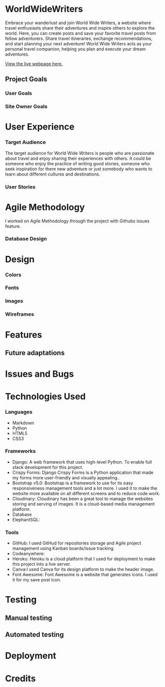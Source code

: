# WorldWideWriters

Embrace your wanderlust and join World Wide Writers, a website where travel enthusiasts share their adventures and inspire others to explore the world. Here, you can create posts and save your favorite travel posts from fellow adventurers. Share travel itineraries, exchange recommendations, and start planning your next adventure! World Wide Writers acts as your personal travel companion, helping you plan and execute your dream adventures.

[View the live webpage here.](#)

## Project Goals

### User Goals

### Site Owner Goals

# User Experience

### Target Audience

The target audience for World Wide Writers is people who are passionate about travel and enjoy sharing their experiences with others. It could be someone who enjoy the practice of writing good stories, someone who seek inspiration for there new adventure or just somebody who wants to learn about different cultures and destinations.

### User Stories

# Agile Methodology
I worked on Agile Methodology through the project with Githubs issues feature.

### Database Design

# Design

### Colors

### Fonts

### Images

### Wireframes

# Features

## Future adaptations

# Issues and Bugs

# Technologies Used
### Languages
- Markdown
- Python
- HTML5
- CSS3
  
### Frameworks
- Django: A web framework that uses high-level Python. To enable full stack development for this project.
- Crispy Forms: Django Crispy Forms is a Python application that made my forms more user-friendly and visually appealing..
- Bootstrap v5.0: Bootstrap is a framework to use for its easy responsiveness management tools and a lot more. I used it to make the website more available on all different screens and to reduce code work.
- Cloudinary: Cloudinary has been a great tool to manage the websites storing and serving of images. It is a cloud-based media management platform.
- Database
- ElephantSQL:

### Tools
- GitHub: I used GitHud for repositories storage and Agile project management using Kanban boards/issue tracking.
- Codeanywhere:
- Heroku: Heroku is a cloud platform that I used for deployment to make this project into a live server.
- Canva:I used Canva for its design platform to make the header image.
- Font Awesome: Font Awesome is a website that generates icons. I used it for my save post icon.

# Testing
## Manual testing
## Automated testing 

# Deployment
# Credits

